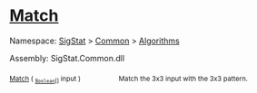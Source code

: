 # [Match](./PatternMatching3x3-100664165.md)

Namespace: [SigStat]() > [Common](./../../README.md) > [Algorithms](./../README.md)

Assembly: SigStat.Common.dll

<sub>[Match](./PatternMatching3x3-100664165.md) ( <sub>[`Boolean`](https://docs.microsoft.com/en-us/dotnet/api/System.Boolean)[]</sub> input )</sub>&nbsp; &nbsp; &nbsp; &nbsp; &nbsp; &nbsp; &nbsp; &nbsp; &nbsp;<sub>Match the 3x3 input with the 3x3 pattern.</sub>
